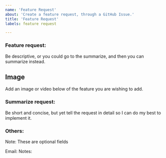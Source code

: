 ```yaml
---
name: 'Feature Request'
about: 'Create a feature request, through a GitHub Issue.'
title: 'Feature Request'
labels: feature request

---
```


### Feature request:
Be descriptive, or you could go to the summarize, and then you can summarize instead.


## Image
Add an image or video below of the feature you are wishing to add.



### Summarize request:
Be short and concise, but yet tell the request in detail so I can do my best to implement it.

### Others:
Note: These are optional fields

Email: 
Notes: 

